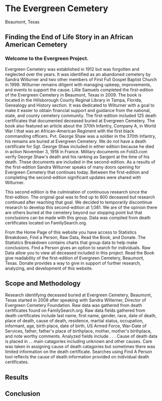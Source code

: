 # The Evergreen Cemetery 
Beaumont, Texas
## Finding the End of Life Story in an African American Cemetery
### Welcome to the Evergreen Project. 
Evergreen Cemetery was established in 1912 but was forgotten and neglected over the years. It was identified as an abandoned cemetery by Sandra Wilturner and two other members of First Full Gospel Baptist Church in 1999. Wilturner remains diligent with managing upkeep, improvements, and events to support the cause.
Lillie Samuels completed the first-edition of the Evergreen Cemetery in Beaumont, Texas in 2009. The book is located in the Hillsborough County Reginal Library in Tampa, Florida, Genealogy and History section. It was dedicated to Wilturner with a goal to make it easier to obtain financial support and guidance from the national, state, and county cemetery community. The first-edition included 125 death certificates that documented deceased buried at Evergreen Cemetery. The book also featured an article about the 370th Infantry, Company A, in World War I that was an African-American Regiment with the first black commanding officers. Pvt. George Shaw was a soldier in the 370th Infantry, his remains are buried at Evergreen Cemetery. We do not have a death certificate for Sgt. George Shaw included in either edition because he died in action November 3, 1918 in France. Military documents on Fold3.com verify George Shaw's death and his ranking as Sargent at the time of his death. These documents are included in the second-edition. As a results of the first-edition Sandra Wilturner speaks of many doors opening for Evergreen Cemetery that continues today. Between the first-edition and completing the second-edition significant updates were shared with Wilturner.

This second edition is the culmination of continuous research since the first-edition. The original goal was to find up to 800 deceased but research continued after reaching that goal. We decided to temporarily discontinue research to develop this second-edition at 1,081. We are of the opinion there are others buried at the cemetery beyond our stopping point but that conclusions can be made with this group. Data was compiled from death certificates located on FamilySearch.org.  

From the Home Page of this website you have access to Statistics Breakdown, Find a Person, Raw Data, Read the Book, and Donate. The Statistics Breakdown contains charts that group data to help make conclusions. Find a Person gives an option to search for individuals. Raw Data allow you to view all deceased included in this project. Read the Book give readability of the first-edition of Evergreen Cemetery, Beaumont, Texas. Donate provides a way to give in support of further research, analyzing, and development of this website. 

## Scope and Methodology
Research identifying deceased buried at Evergreen Cemetery, Beaumont, Texas started in 2008 after speaking with Sandra Wilterner, Director of Evergreen Cemetery Foundation. Raw data was gathered from death certificates found on FamilySearch.org. Raw data fields gathered from death certificates include last name, first name, gender, race, date of death, place of death, cause of death, residence, martial status, occupation, informant, age, birth place, date of birth, US Armed Force, War-Date of Services, father, father's place of birthplace, mother, mother's birthplace, and note worthy comments.
Analyzed fields include . . . Cause of death data is placed in ... main catagories including unknown and other causes. Care was taken in assigning cause of death catagories but sometimes there was limited information on the death certificate. Searches using Find A Person tool reflects the cause of death information provided on individual death certificates. 

## Results

## Conclusion

